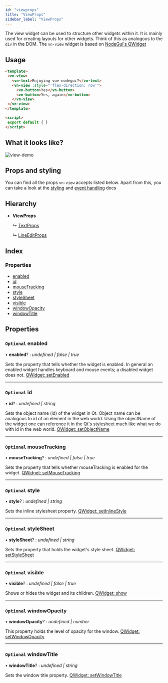 ```yaml
---
id: "viewprops"
title: "ViewProps"
sidebar_label: "ViewProps"
---
```


The view widget can be used to structure other widgets within it.
It is mainly used for creating layouts for other widgets.
Think of this as analogous to the `div` in the DOM. The `vn-view` widget is based on [NodeGui's QWidget](https://docs.nodegui.org/docs/api/generated/classes/qwidget)

## Usage

```html
<template>
 <vn-view>
   <vn-text>Enjoying vue-nodegui?</vn-text>
   <vn-view :style="'flex-direction: row'">
     <vn-button>Yes</vn-button>
     <vn-button>Yes, again</vn-button>
   </vn-view>
 </vn-view>
</template>

<script>
 export default { }
</script>
```

## What it looks like?

![view-demo](/img/vn-view.png)

## Props and styling

You can find all the props `vn-view` accepts listed below.
Apart from this, you can take a look at the [styling](/docs/guides/3-styling)
and [event handling](/docs/guides/5-handle-events) docs

## Hierarchy

* **ViewProps**

  ↳ [TextProps](textprops.md)

  ↳ [LineEditProps](lineeditprops.md)

## Index

### Properties

* [enabled](viewprops.md#optional-enabled)
* [id](viewprops.md#optional-id)
* [mouseTracking](viewprops.md#optional-mousetracking)
* [style](viewprops.md#optional-style)
* [styleSheet](viewprops.md#optional-stylesheet)
* [visible](viewprops.md#optional-visible)
* [windowOpacity](viewprops.md#optional-windowopacity)
* [windowTitle](viewprops.md#optional-windowtitle)

## Properties

### `Optional` enabled

• **enabled**? : *undefined | false | true*

Sets the property that tells whether the widget is enabled. In general an enabled widget handles keyboard and mouse events; a disabled widget does not. [QWidget: setEnabled](https://docs.nodegui.org/docs/api/NodeWidget#widgetsetenabledenabled)

___

### `Optional` id

• **id**? : *undefined | string*

Sets the object name (id) of the widget in Qt. Object name can be analogous to id of an element in the web world. Using the objectName of the widget one can reference it in the Qt's stylesheet much like what we do with id in the web world. [QWidget: setObjectName](https://docs.nodegui.org/docs/api/NodeWidget#widgetsetobjectnameobjectname)

___

### `Optional` mouseTracking

• **mouseTracking**? : *undefined | false | true*

Sets the property that tells whether mouseTracking is enabled for the widget. [QWidget: setMouseTracking](https://docs.nodegui.org/docs/api/NodeWidget#widgetsetmousetrackingismousetracked)

___

### `Optional` style

• **style**? : *undefined | string*

Sets the inline stylesheet property. [QWidget: setInlineStyle](https://docs.nodegui.org/docs/api/NodeWidget#widgetsetinlinestylestyle)

___

### `Optional` styleSheet

• **styleSheet**? : *undefined | string*

Sets the property that holds the widget's style sheet. [QWidget: setStyleSheet](https://docs.nodegui.org/docs/api/NodeWidget#widgetsetstylesheetstylesheet)

___

### `Optional` visible

• **visible**? : *undefined | false | true*

Shows or hides the widget and its children. [QWidget: show](https://docs.nodegui.org/docs/api/NodeWidget#widgetshow)

___

### `Optional` windowOpacity

• **windowOpacity**? : *undefined | number*

This property holds the level of opacity for the window. [QWidget: setWindowOpacity](https://docs.nodegui.org/docs/api/NodeWidget#widgetsetwindowopacityopacity)

___

### `Optional` windowTitle

• **windowTitle**? : *undefined | string*

Sets the window title property. [QWidget: setWindowTitle](https://docs.nodegui.org/docs/api/NodeWidget#widgetsetwindowtitletitle)
